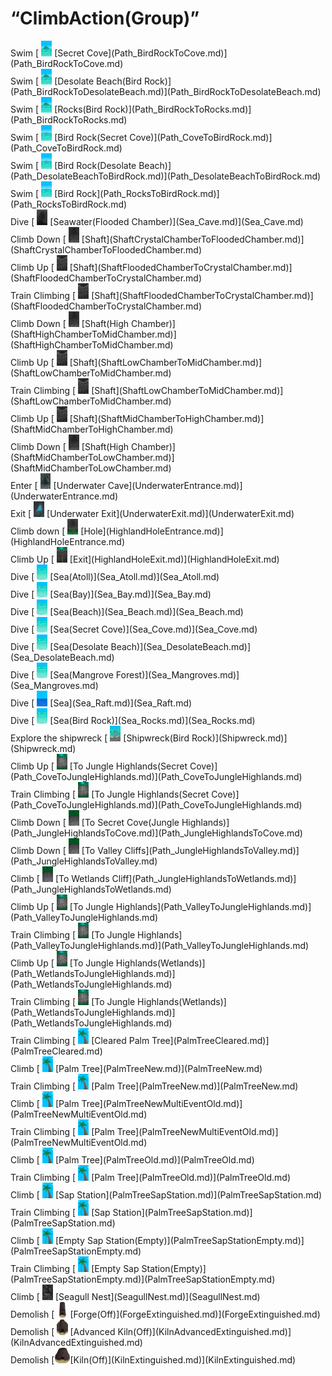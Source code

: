 # “ClimbAction(Group)”  
<div style="display:inline-block"><div class="gamedatalist" style="text-align:left;min-width:200px;min-height:0px;">Swim [<div style="width:25px;display:inline-block;text-align:center"><img decoding="async" src="Sprite/BigIsland.png" href="a.md" style="max-width:25px;max-height:25px;"></div>[Secret Cove](Path_BirdRockToCove.md)](Path_BirdRockToCove.md)</div><div class="gamedatalist" style="text-align:left;min-width:200px;min-height:0px;">Swim [<div style="width:25px;display:inline-block;text-align:center"><img decoding="async" src="Sprite/BigIsland.png" href="a.md" style="max-width:25px;max-height:25px;"></div>[Desolate Beach(Bird Rock)](Path_BirdRockToDesolateBeach.md)](Path_BirdRockToDesolateBeach.md)</div><div class="gamedatalist" style="text-align:left;min-width:200px;min-height:0px;">Swim [<div style="width:25px;display:inline-block;text-align:center"><img decoding="async" src="Sprite/BigIsland.png" href="a.md" style="max-width:25px;max-height:25px;"></div>[Rocks(Bird Rock)](Path_BirdRockToRocks.md)](Path_BirdRockToRocks.md)</div><div class="gamedatalist" style="text-align:left;min-width:200px;min-height:0px;">Swim [<div style="width:25px;display:inline-block;text-align:center"><img decoding="async" src="Sprite/BirdRock.png" href="a.md" style="max-width:25px;max-height:25px;"></div>[Bird Rock(Secret Cove)](Path_CoveToBirdRock.md)](Path_CoveToBirdRock.md)</div><div class="gamedatalist" style="text-align:left;min-width:200px;min-height:0px;">Swim [<div style="width:25px;display:inline-block;text-align:center"><img decoding="async" src="Sprite/BirdRock.png" href="a.md" style="max-width:25px;max-height:25px;"></div>[Bird Rock(Desolate Beach)](Path_DesolateBeachToBirdRock.md)](Path_DesolateBeachToBirdRock.md)</div><div class="gamedatalist" style="text-align:left;min-width:200px;min-height:0px;">Swim [<div style="width:25px;display:inline-block;text-align:center"><img decoding="async" src="Sprite/BirdRock.png" href="a.md" style="max-width:25px;max-height:25px;"></div>[Bird Rock](Path_RocksToBirdRock.md)](Path_RocksToBirdRock.md)</div><div class="gamedatalist" style="text-align:left;min-width:200px;min-height:0px;">Dive [<div style="width:25px;display:inline-block;text-align:center"><img decoding="async" src="Sprite/FloodedChamber.png" href="a.md" style="max-width:25px;max-height:25px;"></div>[Seawater(Flooded Chamber)](Sea_Cave.md)](Sea_Cave.md)</div><div class="gamedatalist" style="text-align:left;min-width:200px;min-height:0px;">Climb Down [<div style="width:25px;display:inline-block;text-align:center"><img decoding="async" src="Sprite/ShaftDown.png" href="a.md" style="max-width:25px;max-height:25px;"></div>[Shaft](ShaftCrystalChamberToFloodedChamber.md)](ShaftCrystalChamberToFloodedChamber.md)</div><div class="gamedatalist" style="text-align:left;min-width:200px;min-height:0px;">Climb Up [<div style="width:25px;display:inline-block;text-align:center"><img decoding="async" src="Sprite/ShaftUp.png" href="a.md" style="max-width:25px;max-height:25px;"></div>[Shaft](ShaftFloodedChamberToCrystalChamber.md)](ShaftFloodedChamberToCrystalChamber.md)</div><div class="gamedatalist" style="text-align:left;min-width:200px;min-height:0px;">Train Climbing [<div style="width:25px;display:inline-block;text-align:center"><img decoding="async" src="Sprite/ShaftUp.png" href="a.md" style="max-width:25px;max-height:25px;"></div>[Shaft](ShaftFloodedChamberToCrystalChamber.md)](ShaftFloodedChamberToCrystalChamber.md)</div><div class="gamedatalist" style="text-align:left;min-width:200px;min-height:0px;">Climb Down [<div style="width:25px;display:inline-block;text-align:center"><img decoding="async" src="Sprite/ShaftDown.png" href="a.md" style="max-width:25px;max-height:25px;"></div>[Shaft(High Chamber)](ShaftHighChamberToMidChamber.md)](ShaftHighChamberToMidChamber.md)</div><div class="gamedatalist" style="text-align:left;min-width:200px;min-height:0px;">Climb Up [<div style="width:25px;display:inline-block;text-align:center"><img decoding="async" src="Sprite/ShaftUp.png" href="a.md" style="max-width:25px;max-height:25px;"></div>[Shaft](ShaftLowChamberToMidChamber.md)](ShaftLowChamberToMidChamber.md)</div><div class="gamedatalist" style="text-align:left;min-width:200px;min-height:0px;">Train Climbing [<div style="width:25px;display:inline-block;text-align:center"><img decoding="async" src="Sprite/ShaftUp.png" href="a.md" style="max-width:25px;max-height:25px;"></div>[Shaft](ShaftLowChamberToMidChamber.md)](ShaftLowChamberToMidChamber.md)</div><div class="gamedatalist" style="text-align:left;min-width:200px;min-height:0px;">Climb Up [<div style="width:25px;display:inline-block;text-align:center"><img decoding="async" src="Sprite/ShaftUp.png" href="a.md" style="max-width:25px;max-height:25px;"></div>[Shaft](ShaftMidChamberToHighChamber.md)](ShaftMidChamberToHighChamber.md)</div><div class="gamedatalist" style="text-align:left;min-width:200px;min-height:0px;">Climb Down [<div style="width:25px;display:inline-block;text-align:center"><img decoding="async" src="Sprite/ShaftDown.png" href="a.md" style="max-width:25px;max-height:25px;"></div>[Shaft(High Chamber)](ShaftMidChamberToLowChamber.md)](ShaftMidChamberToLowChamber.md)</div><div class="gamedatalist" style="text-align:left;min-width:200px;min-height:0px;">Enter [<div style="width:25px;display:inline-block;text-align:center"><img decoding="async" src="Sprite/UnderwaterEntrance.png" href="a.md" style="max-width:25px;max-height:25px;"></div>[Underwater Cave](UnderwaterEntrance.md)](UnderwaterEntrance.md)</div><div class="gamedatalist" style="text-align:left;min-width:200px;min-height:0px;">Exit [<div style="width:25px;display:inline-block;text-align:center"><img decoding="async" src="Sprite/UnderwaterExit.png" href="a.md" style="max-width:25px;max-height:25px;"></div>[Underwater Exit](UnderwaterExit.md)](UnderwaterExit.md)</div><div class="gamedatalist" style="text-align:left;min-width:200px;min-height:0px;">Climb down [<div style="width:25px;display:inline-block;text-align:center"><img decoding="async" src="Sprite/HoleDownRope.png" href="a.md" style="max-width:25px;max-height:25px;"></div>[Hole](HighlandHoleEntrance.md)](HighlandHoleEntrance.md)</div><div class="gamedatalist" style="text-align:left;min-width:200px;min-height:0px;">Climb Up [<div style="width:25px;display:inline-block;text-align:center"><img decoding="async" src="Sprite/HoleUp.png" href="a.md" style="max-width:25px;max-height:25px;"></div>[Exit](HighlandHoleExit.md)](HighlandHoleExit.md)</div><div class="gamedatalist" style="text-align:left;min-width:200px;min-height:0px;">Dive [<div style="width:25px;display:inline-block;text-align:center"><img decoding="async" src="Sprite/Sea.png" href="a.md" style="max-width:25px;max-height:25px;"></div>[Sea(Atoll)](Sea_Atoll.md)](Sea_Atoll.md)</div><div class="gamedatalist" style="text-align:left;min-width:200px;min-height:0px;">Dive [<div style="width:25px;display:inline-block;text-align:center"><img decoding="async" src="Sprite/Sea.png" href="a.md" style="max-width:25px;max-height:25px;"></div>[Sea(Bay)](Sea_Bay.md)](Sea_Bay.md)</div><div class="gamedatalist" style="text-align:left;min-width:200px;min-height:0px;">Dive [<div style="width:25px;display:inline-block;text-align:center"><img decoding="async" src="Sprite/Sea.png" href="a.md" style="max-width:25px;max-height:25px;"></div>[Sea(Beach)](Sea_Beach.md)](Sea_Beach.md)</div><div class="gamedatalist" style="text-align:left;min-width:200px;min-height:0px;">Dive [<div style="width:25px;display:inline-block;text-align:center"><img decoding="async" src="Sprite/Sea.png" href="a.md" style="max-width:25px;max-height:25px;"></div>[Sea(Secret Cove)](Sea_Cove.md)](Sea_Cove.md)</div><div class="gamedatalist" style="text-align:left;min-width:200px;min-height:0px;">Dive [<div style="width:25px;display:inline-block;text-align:center"><img decoding="async" src="Sprite/Sea.png" href="a.md" style="max-width:25px;max-height:25px;"></div>[Sea(Desolate Beach)](Sea_DesolateBeach.md)](Sea_DesolateBeach.md)</div><div class="gamedatalist" style="text-align:left;min-width:200px;min-height:0px;">Dive [<div style="width:25px;display:inline-block;text-align:center"><img decoding="async" src="Sprite/Sea.png" href="a.md" style="max-width:25px;max-height:25px;"></div>[Sea(Mangrove Forest)](Sea_Mangroves.md)](Sea_Mangroves.md)</div><div class="gamedatalist" style="text-align:left;min-width:200px;min-height:0px;">Dive [<div style="width:25px;display:inline-block;text-align:center"><img decoding="async" src="Sprite/Ocean.png" href="a.md" style="max-width:25px;max-height:25px;"></div>[Sea](Sea_Raft.md)](Sea_Raft.md)</div><div class="gamedatalist" style="text-align:left;min-width:200px;min-height:0px;">Dive [<div style="width:25px;display:inline-block;text-align:center"><img decoding="async" src="Sprite/Sea.png" href="a.md" style="max-width:25px;max-height:25px;"></div>[Sea(Bird Rock)](Sea_Rocks.md)](Sea_Rocks.md)</div><div class="gamedatalist" style="text-align:left;min-width:200px;min-height:0px;">Explore the shipwreck [<div style="width:25px;display:inline-block;text-align:center"><img decoding="async" src="Sprite/Shipwreck.png" href="a.md" style="max-width:25px;max-height:25px;"></div>[Shipwreck(Bird Rock)](Shipwreck.md)](Shipwreck.md)</div><div class="gamedatalist" style="text-align:left;min-width:200px;min-height:0px;">Climb Up [<div style="width:25px;display:inline-block;text-align:center"><img decoding="async" src="Sprite/CliffsUp.png" href="a.md" style="max-width:25px;max-height:25px;"></div>[To Jungle Highlands(Secret Cove)](Path_CoveToJungleHighlands.md)](Path_CoveToJungleHighlands.md)</div><div class="gamedatalist" style="text-align:left;min-width:200px;min-height:0px;">Train Climbing [<div style="width:25px;display:inline-block;text-align:center"><img decoding="async" src="Sprite/CliffsUp.png" href="a.md" style="max-width:25px;max-height:25px;"></div>[To Jungle Highlands(Secret Cove)](Path_CoveToJungleHighlands.md)](Path_CoveToJungleHighlands.md)</div><div class="gamedatalist" style="text-align:left;min-width:200px;min-height:0px;">Climb Down [<div style="width:25px;display:inline-block;text-align:center"><img decoding="async" src="Sprite/CliffsDown.png" href="a.md" style="max-width:25px;max-height:25px;"></div>[To Secret Cove(Jungle Highlands)](Path_JungleHighlandsToCove.md)](Path_JungleHighlandsToCove.md)</div><div class="gamedatalist" style="text-align:left;min-width:200px;min-height:0px;">Climb Down [<div style="width:25px;display:inline-block;text-align:center"><img decoding="async" src="Sprite/CliffsDown.png" href="a.md" style="max-width:25px;max-height:25px;"></div>[To Valley Cliffs](Path_JungleHighlandsToValley.md)](Path_JungleHighlandsToValley.md)</div><div class="gamedatalist" style="text-align:left;min-width:200px;min-height:0px;">Climb [<div style="width:25px;display:inline-block;text-align:center"><img decoding="async" src="Sprite/CliffsDown.png" href="a.md" style="max-width:25px;max-height:25px;"></div>[To Wetlands Cliff](Path_JungleHighlandsToWetlands.md)](Path_JungleHighlandsToWetlands.md)</div><div class="gamedatalist" style="text-align:left;min-width:200px;min-height:0px;">Climb Up [<div style="width:25px;display:inline-block;text-align:center"><img decoding="async" src="Sprite/CliffsUp.png" href="a.md" style="max-width:25px;max-height:25px;"></div>[To Jungle Highlands](Path_ValleyToJungleHighlands.md)](Path_ValleyToJungleHighlands.md)</div><div class="gamedatalist" style="text-align:left;min-width:200px;min-height:0px;">Train Climbing [<div style="width:25px;display:inline-block;text-align:center"><img decoding="async" src="Sprite/CliffsUp.png" href="a.md" style="max-width:25px;max-height:25px;"></div>[To Jungle Highlands](Path_ValleyToJungleHighlands.md)](Path_ValleyToJungleHighlands.md)</div><div class="gamedatalist" style="text-align:left;min-width:200px;min-height:0px;">Climb Up [<div style="width:25px;display:inline-block;text-align:center"><img decoding="async" src="Sprite/CliffsUp.png" href="a.md" style="max-width:25px;max-height:25px;"></div>[To Jungle Highlands(Wetlands)](Path_WetlandsToJungleHighlands.md)](Path_WetlandsToJungleHighlands.md)</div><div class="gamedatalist" style="text-align:left;min-width:200px;min-height:0px;">Train Climbing [<div style="width:25px;display:inline-block;text-align:center"><img decoding="async" src="Sprite/CliffsUp.png" href="a.md" style="max-width:25px;max-height:25px;"></div>[To Jungle Highlands(Wetlands)](Path_WetlandsToJungleHighlands.md)](Path_WetlandsToJungleHighlands.md)</div><div class="gamedatalist" style="text-align:left;min-width:200px;min-height:0px;">Train Climbing [<div style="width:25px;display:inline-block;text-align:center"><img decoding="async" src="Sprite/PalmTree.png" href="a.md" style="max-width:25px;max-height:25px;"></div>[Cleared Palm Tree](PalmTreeCleared.md)](PalmTreeCleared.md)</div><div class="gamedatalist" style="text-align:left;min-width:200px;min-height:0px;">Climb [<div style="width:25px;display:inline-block;text-align:center"><img decoding="async" src="Sprite/PalmTree.png" href="a.md" style="max-width:25px;max-height:25px;"></div>[Palm Tree](PalmTreeNew.md)](PalmTreeNew.md)</div><div class="gamedatalist" style="text-align:left;min-width:200px;min-height:0px;">Train Climbing [<div style="width:25px;display:inline-block;text-align:center"><img decoding="async" src="Sprite/PalmTree.png" href="a.md" style="max-width:25px;max-height:25px;"></div>[Palm Tree](PalmTreeNew.md)](PalmTreeNew.md)</div><div class="gamedatalist" style="text-align:left;min-width:200px;min-height:0px;">Climb [<div style="width:25px;display:inline-block;text-align:center"><img decoding="async" src="Sprite/PalmTree.png" href="a.md" style="max-width:25px;max-height:25px;"></div>[Palm Tree](PalmTreeNewMultiEventOld.md)](PalmTreeNewMultiEventOld.md)</div><div class="gamedatalist" style="text-align:left;min-width:200px;min-height:0px;">Train Climbing [<div style="width:25px;display:inline-block;text-align:center"><img decoding="async" src="Sprite/PalmTree.png" href="a.md" style="max-width:25px;max-height:25px;"></div>[Palm Tree](PalmTreeNewMultiEventOld.md)](PalmTreeNewMultiEventOld.md)</div><div class="gamedatalist" style="text-align:left;min-width:200px;min-height:0px;">Climb [<div style="width:25px;display:inline-block;text-align:center"><img decoding="async" src="Sprite/PalmTree.png" href="a.md" style="max-width:25px;max-height:25px;"></div>[Palm Tree](PalmTreeOld.md)](PalmTreeOld.md)</div><div class="gamedatalist" style="text-align:left;min-width:200px;min-height:0px;">Train Climbing [<div style="width:25px;display:inline-block;text-align:center"><img decoding="async" src="Sprite/PalmTree.png" href="a.md" style="max-width:25px;max-height:25px;"></div>[Palm Tree](PalmTreeOld.md)](PalmTreeOld.md)</div><div class="gamedatalist" style="text-align:left;min-width:200px;min-height:0px;">Climb [<div style="width:25px;display:inline-block;text-align:center"><img decoding="async" src="Sprite/SapStation.png" href="a.md" style="max-width:25px;max-height:25px;"></div>[Sap Station](PalmTreeSapStation.md)](PalmTreeSapStation.md)</div><div class="gamedatalist" style="text-align:left;min-width:200px;min-height:0px;">Train Climbing [<div style="width:25px;display:inline-block;text-align:center"><img decoding="async" src="Sprite/SapStation.png" href="a.md" style="max-width:25px;max-height:25px;"></div>[Sap Station](PalmTreeSapStation.md)](PalmTreeSapStation.md)</div><div class="gamedatalist" style="text-align:left;min-width:200px;min-height:0px;">Climb [<div style="width:25px;display:inline-block;text-align:center"><img decoding="async" src="Sprite/SapStation.png" href="a.md" style="max-width:25px;max-height:25px;"></div>[Empty Sap Station(Empty)](PalmTreeSapStationEmpty.md)](PalmTreeSapStationEmpty.md)</div><div class="gamedatalist" style="text-align:left;min-width:200px;min-height:0px;">Train Climbing [<div style="width:25px;display:inline-block;text-align:center"><img decoding="async" src="Sprite/SapStation.png" href="a.md" style="max-width:25px;max-height:25px;"></div>[Empty Sap Station(Empty)](PalmTreeSapStationEmpty.md)](PalmTreeSapStationEmpty.md)</div><div class="gamedatalist" style="text-align:left;min-width:200px;min-height:0px;">Climb [<div style="width:25px;display:inline-block;text-align:center"><img decoding="async" src="Sprite/SeagullNest.png" href="a.md" style="max-width:25px;max-height:25px;"></div>[Seagull Nest](SeagullNest.md)](SeagullNest.md)</div><div class="gamedatalist" style="text-align:left;min-width:200px;min-height:0px;">Demolish [<div style="width:25px;display:inline-block;text-align:center"><img decoding="async" src="Sprite/Forge.png" href="a.md" style="max-width:25px;max-height:25px;"></div>[Forge(Off)](ForgeExtinguished.md)](ForgeExtinguished.md)</div><div class="gamedatalist" style="text-align:left;min-width:200px;min-height:0px;">Demolish [<div style="width:25px;display:inline-block;text-align:center"><img decoding="async" src="Sprite/AdvancedKiln.png" href="a.md" style="max-width:25px;max-height:25px;"></div>[Advanced Kiln(Off)](KilnAdvancedExtinguished.md)](KilnAdvancedExtinguished.md)</div><div class="gamedatalist" style="text-align:left;min-width:200px;min-height:0px;">Demolish [<div style="width:25px;display:inline-block;text-align:center"><img decoding="async" src="Sprite/Kiln.png" href="a.md" style="max-width:25px;max-height:25px;"></div>[Kiln(Off)](KilnExtinguished.md)](KilnExtinguished.md)</div></div>  
  


<script>document.title="“ClimbAction(Group)” - Card Survival Wiki";</script>